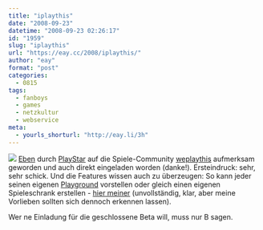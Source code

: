 ```yaml
---
title: "iplaythis"
date: "2008-09-23"
datetime: "2008-09-23 02:26:17"
id: "1959"
slug: "iplaythis"
url: "https://eay.cc/2008/iplaythis/"
author: "eay"
format: "post"
categories:
  - 0815
tags:
  - fanboys
  - games
  - netzkultur
  - webservice
meta:
  - yourls_shorturl: "http://eay.li/3h"
---
```


![](/uploads/2008/weplaythis.jpg) [Eben](http://www.supertopic.de/forum/1/weplaythis-7114-1.html) durch [PlayStar](http://www.grindthatauthority.de/) auf die Spiele-Community [weplaythis](http://weplaythis.com/) aufmerksam geworden und auch direkt eingeladen worden (danke!). Ersteindruck: sehr, sehr schick. Und die Features wissen auch zu überzeugen: So kann jeder seinen eigenen [Playground](http://weplaythis.com/explore/playgrounds) vorstellen oder gleich einen eigenen Spieleschrank erstellen - [hier meiner](http://weplaythis.com/eay/games) (unvollständig, klar, aber meine Vorlieben sollten sich dennoch erkennen lassen).

Wer ne Einladung für die geschlossene Beta will, muss nur B sagen.
